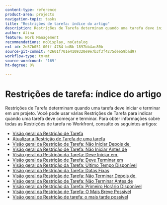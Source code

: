 ```yaml
---
content-type: reference
product-area: projects
navigation-topic: tasks
title: "Restrições de tarefa: índice do artigo"
description: Restrições de Tarefa determinam quando uma tarefa deve iniciar e terminar em um projeto. Você pode usar várias Restrições de Tarefa para indicar quando uma tarefa deve começar e terminar. Para obter informações sobre todas as Restrições de tarefa no Workfront, consulte os artigos a seguir.
author: Alina
feature: Work Management
recommendations: noDisplay, noCatalog
exl-id: 2e37b051-00ff-4784-bd8b-1897bb4ac80b
source-git-commit: 42601f701e4109320e9e7b3f3f4275dee59bad97
workflow-type: tm+mt
source-wordcount: '169'
ht-degree: 0%

---
```


# Restrições de tarefa: índice do artigo

<!-- Audited: 1/2024 -->

Restrições de Tarefa determinam quando uma tarefa deve iniciar e terminar em um projeto. Você pode usar várias Restrições de Tarefa para indicar quando uma tarefa deve começar e terminar. Para obter informações sobre todas as Restrições de tarefa no Workfront, consulte os seguintes artigos:

* [Visão geral da Restrição de Tarefa](../../../manage-work/tasks/task-constraints/task-constraint-overview.md)
* [Atualizar a Restrição de Tarefa de uma tarefa](../../../manage-work/tasks/task-constraints/update-task-constraint-of-task.md)
* [Visão geral da Restrição de Tarefa: Não Iniciar Depois de &#x200B;](../../../manage-work/tasks/task-constraints/start-no-later-than.md)
* [Visão geral da Restrição de Tarefa: Não Iniciar Antes de](../../../manage-work/tasks/task-constraints/start-no-earlier-than.md)
* [Visão geral da Restrição da Tarefa: Deve Iniciar em &#x200B;](../../../manage-work/tasks/task-constraints/must-start-on.md)
* [Visão geral da Restrição de Tarefa: Deve Terminar em](../../../manage-work/tasks/task-constraints/must-finish-on.md)
* [Visão geral da Restrição da Tarefa: Último Tempo Disponível](../../../manage-work/tasks/task-constraints/latest-available-time.md)
* [Visão geral da Restrição da Tarefa: Datas Fixas](../../../manage-work/tasks/task-constraints/fixed-dates.md)
* [Visão geral da Restrição de Tarefa: Não Terminar Depois de &#x200B;](../../../manage-work/tasks/task-constraints/finish-no-later-than.md)
* [Visão geral da Restrição de Tarefa: Não Terminar Antes de](../../../manage-work/tasks/task-constraints/finish-no-earlier-than.md)
* [Visão geral da Restrição da Tarefa: Primeiro Horário Disponível](../../../manage-work/tasks/task-constraints/earliest-available-time.md)
* [Visão geral da Restrição de Tarefa: O Mais Breve Possível](../../../manage-work/tasks/task-constraints/as-soon-as-possible.md)
* [Visão geral de Restrição de tarefa: o mais tarde possível](../../../manage-work/tasks/task-constraints/as-late-as-possible.md)
